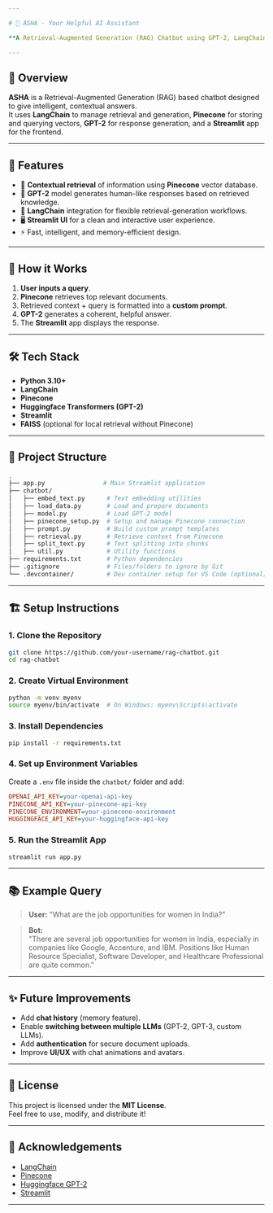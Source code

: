```yaml
---

# 🚀 ASHA - Your Helpful AI Assistant

**A Retrieval-Augmented Generation (RAG) Chatbot using GPT-2, LangChain, Pinecone, and Streamlit**

---
```


## 📜 Overview
**ASHA** is a Retrieval-Augmented Generation (RAG) based chatbot designed to give intelligent, contextual answers.  
It uses **LangChain** to manage retrieval and generation, **Pinecone** for storing and querying vectors, **GPT-2** for response generation, and a **Streamlit** app for the frontend.

---

## 🚀 Features
- 🔎 **Contextual retrieval** of information using **Pinecone** vector database.
- 🧠 **GPT-2** model generates human-like responses based on retrieved knowledge.
- 🔗 **LangChain** integration for flexible retrieval-generation workflows.
- 🖥️ **Streamlit UI** for a clean and interactive user experience.
- ⚡ Fast, intelligent, and memory-efficient design.

---

## 🧩 How it Works
1. **User inputs a query**.
2. **Pinecone** retrieves top relevant documents.
3. Retrieved context + query is formatted into a **custom prompt**.
4. **GPT-2** generates a coherent, helpful answer.
5. The **Streamlit** app displays the response.

---

## 🛠️ Tech Stack
- **Python 3.10+**
- **LangChain**
- **Pinecone**
- **Huggingface Transformers (GPT-2)**
- **Streamlit**
- **FAISS** (optional for local retrieval without Pinecone)

---

## 📂 Project Structure
```bash
.
├── app.py                # Main Streamlit application
├── chatbot/              
│   ├── embed_text.py      # Text embedding utilities
│   ├── load_data.py       # Load and prepare documents
│   ├── model.py           # Load GPT-2 model
│   ├── pinecone_setup.py  # Setup and manage Pinecone connection
│   ├── prompt.py          # Build custom prompt templates
│   ├── retrieval.py       # Retrieve context from Pinecone
│   ├── split_text.py      # Text splitting into chunks
│   ├── util.py            # Utility functions
├── requirements.txt       # Python dependencies
├── .gitignore             # Files/folders to ignore by Git
└── .devcontainer/         # Dev container setup for VS Code (optional)
```

---

## 🏗️ Setup Instructions

### 1. Clone the Repository
```bash
git clone https://github.com/your-username/rag-chatbot.git
cd rag-chatbot
```

### 2. Create Virtual Environment
```bash
python -m venv myenv
source myenv/bin/activate  # On Windows: myenv\Scripts\activate
```

### 3. Install Dependencies
```bash
pip install -r requirements.txt
```

### 4. Set up Environment Variables
Create a `.env` file inside the `chatbot/` folder and add:
```ini
OPENAI_API_KEY=your-openai-api-key
PINECONE_API_KEY=your-pinecone-api-key
PINECONE_ENVIRONMENT=your-pinecone-environment
HUGGINGFACE_API_KEY=your-huggingface-api-key
```

### 5. Run the Streamlit App
```bash
streamlit run app.py
```

---

## 📚 Example Query

> **User:** "What are the job opportunities for women in India?"

> **Bot:**  
"There are several job opportunities for women in India, especially in companies like Google, Accenture, and IBM. Positions like Human Resource Specialist, Software Developer, and Healthcare Professional are quite common."

---

## ✨ Future Improvements
- Add **chat history** (memory feature).
- Enable **switching between multiple LLMs** (GPT-2, GPT-3, custom LLMs).
- Add **authentication** for secure document uploads.
- Improve **UI/UX** with chat animations and avatars.

---

## 📝 License
This project is licensed under the **MIT License**.  
Feel free to use, modify, and distribute it!

---

## 🙌 Acknowledgements
- [LangChain](https://www.langchain.com/)
- [Pinecone](https://www.pinecone.io/)
- [Huggingface GPT-2](https://huggingface.co/gpt2)
- [Streamlit](https://streamlit.io/)

---
